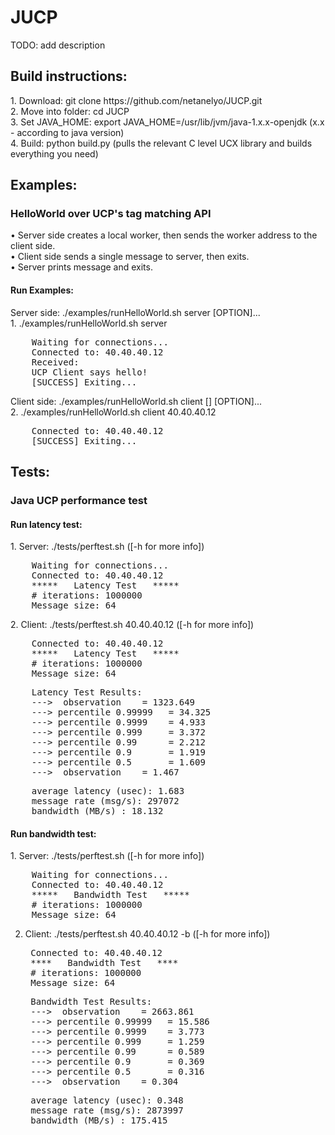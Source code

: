 <h1>JUCP</h1>

TODO: add description

<h2>Build instructions:</h2>
1. Download: git clone https://github.com/netanelyo/JUCP.git</br>
2. Move into folder: cd JUCP</br>
3. Set JAVA_HOME: export JAVA_HOME=/usr/lib/jvm/java-1.x.x-openjdk (x.x - according to java version)</br>
4. Build: python build.py (pulls the relevant C level UCX library and builds everything you need)</br>

<h2>Examples:</h2>
<h3>HelloWorld over UCP's tag matching API</h3>
&bull; Server side creates a local worker, then sends the worker address to the client side.</br>
&bull; Client side sends a single message to server, then exits.</br>
&bull; Server prints message and exits.</br>

<h4>Run Examples:</h4>
Server side: ./examples/runHelloWorld.sh server [OPTION]...</br>
1. ./examples/runHelloWorld.sh server
	<pre>
	Waiting for connections...
	Connected to: 40.40.40.12
	Received:
	UCP Client says hello!
	[SUCCESS] Exiting...</pre>
Client side: ./examples/runHelloWorld.sh client [<Host_IP_address>] [OPTION]...</br>
2. ./examples/runHelloWorld.sh client 40.40.40.12
	<pre>
	Connected to: 40.40.40.12
	[SUCCESS] Exiting...</pre>
	
<h2>Tests:</h2>
<h3>Java UCP performance test</h3>
<h4>Run latency test:</h4>
1. Server: ./tests/perftest.sh ([-h for more info])
	<pre>
	Waiting for connections...
	Connected to: 40.40.40.12
	*****   Latency Test   *****
	# iterations: 1000000
	Message size: 64</pre>
2. Client: ./tests/perftest.sh 40.40.40.12 ([-h for more info])
	<pre>
	Connected to: 40.40.40.12
	*****   Latency Test   *****
	# iterations: 1000000
	Message size: 64</pre>
	<pre>
	Latency Test Results:
	---> <MAX> observation    = 1323.649
	---> percentile 0.99999   = 34.325
	---> percentile 0.9999    = 4.933
	---> percentile 0.999     = 3.372
	---> percentile 0.99      = 2.212
	---> percentile 0.9       = 1.919
	---> percentile 0.5       = 1.609
	---> <MIN> observation    = 1.467</pre>
	<pre>
	average latency (usec): 1.683
	message rate (msg/s): 297072
	bandwidth (MB/s) : 18.132</pre>
<h4>Run bandwidth test:</h4>
1. Server: ./tests/perftest.sh ([-h for more info])
	<pre>
	Waiting for connections...
	Connected to: 40.40.40.12
	*****   Bandwidth Test   *****
	# iterations: 1000000
	Message size: 64</pre>

2. Client: ./tests/perftest.sh 40.40.40.12 -b ([-h for more info])
	<pre>
	Connected to: 40.40.40.12
	****   Bandwidth Test   ****
	# iterations: 1000000
	Message size: 64</pre>
	<pre>
	Bandwidth Test Results:
	---> <MAX> observation    = 2663.861
	---> percentile 0.99999   = 15.586
	---> percentile 0.9999    = 3.773
	---> percentile 0.999     = 1.259
	---> percentile 0.99      = 0.589
	---> percentile 0.9       = 0.369
	---> percentile 0.5       = 0.316
	---> <MIN> observation    = 0.304</pre>
	<pre>
	average latency (usec): 0.348
	message rate (msg/s): 2873997
	bandwidth (MB/s) : 175.415</pre>